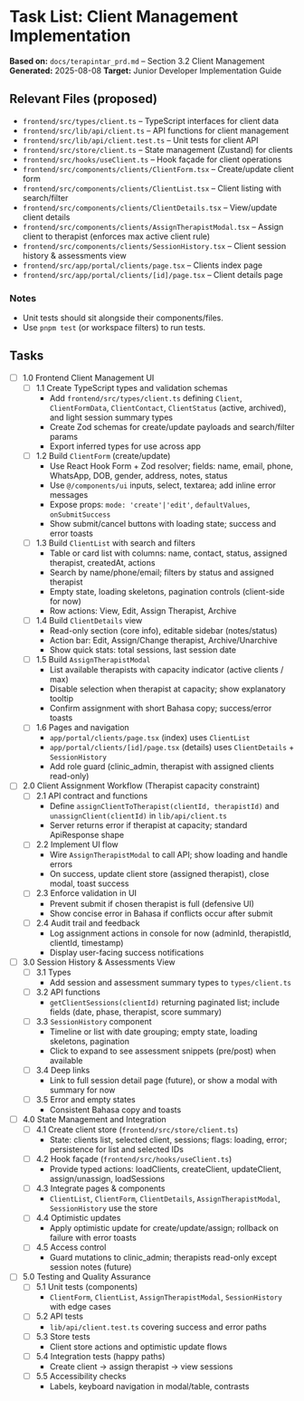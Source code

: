 # Task List: Client Management Implementation

**Based on:** `docs/terapintar_prd.md` – Section 3.2 Client Management
**Generated:** 2025-08-08
**Target:** Junior Developer Implementation Guide

## Relevant Files (proposed)

- `frontend/src/types/client.ts` – TypeScript interfaces for client data
- `frontend/src/lib/api/client.ts` – API functions for client management
- `frontend/src/lib/api/client.test.ts` – Unit tests for client API
- `frontend/src/store/client.ts` – State management (Zustand) for clients
- `frontend/src/hooks/useClient.ts` – Hook façade for client operations
- `frontend/src/components/clients/ClientForm.tsx` – Create/update client form
- `frontend/src/components/clients/ClientList.tsx` – Client listing with search/filter
- `frontend/src/components/clients/ClientDetails.tsx` – View/update client details
- `frontend/src/components/clients/AssignTherapistModal.tsx` – Assign client to therapist (enforces max active client rule)
- `frontend/src/components/clients/SessionHistory.tsx` – Client session history & assessments view
- `frontend/src/app/portal/clients/page.tsx` – Clients index page
- `frontend/src/app/portal/clients/[id]/page.tsx` – Client details page

### Notes

- Unit tests should sit alongside their components/files.
- Use `pnpm test` (or workspace filters) to run tests.

## Tasks

- [ ] 1.0 Frontend Client Management UI
  - [ ] 1.1 Create TypeScript types and validation schemas
    - Add `frontend/src/types/client.ts` defining `Client`, `ClientFormData`, `ClientContact`, `ClientStatus` (active, archived), and light session summary types
    - Create Zod schemas for create/update payloads and search/filter params
    - Export inferred types for use across app
  - [ ] 1.2 Build `ClientForm` (create/update)
    - Use React Hook Form + Zod resolver; fields: name, email, phone, WhatsApp, DOB, gender, address, notes, status
    - Use `@/components/ui` inputs, select, textarea; add inline error messages
    - Expose props: `mode: 'create'|'edit'`, `defaultValues`, `onSubmitSuccess`
    - Show submit/cancel buttons with loading state; success and error toasts
  - [ ] 1.3 Build `ClientList` with search and filters
    - Table or card list with columns: name, contact, status, assigned therapist, createdAt, actions
    - Search by name/phone/email; filters by status and assigned therapist
    - Empty state, loading skeletons, pagination controls (client-side for now)
    - Row actions: View, Edit, Assign Therapist, Archive
  - [ ] 1.4 Build `ClientDetails` view
    - Read-only section (core info), editable sidebar (notes/status)
    - Action bar: Edit, Assign/Change therapist, Archive/Unarchive
    - Show quick stats: total sessions, last session date
  - [ ] 1.5 Build `AssignTherapistModal`
    - List available therapists with capacity indicator (active clients / max)
    - Disable selection when therapist at capacity; show explanatory tooltip
    - Confirm assignment with short Bahasa copy; success/error toasts
  - [ ] 1.6 Pages and navigation
    - `app/portal/clients/page.tsx` (index) uses `ClientList`
    - `app/portal/clients/[id]/page.tsx` (details) uses `ClientDetails` + `SessionHistory`
    - Add role guard (clinic_admin, therapist with assigned clients read-only)

- [ ] 2.0 Client Assignment Workflow (Therapist capacity constraint)
  - [ ] 2.1 API contract and functions
    - Define `assignClientToTherapist(clientId, therapistId)` and `unassignClient(clientId)` in `lib/api/client.ts`
    - Server returns error if therapist at capacity; standard ApiResponse shape
  - [ ] 2.2 Implement UI flow
    - Wire `AssignTherapistModal` to call API; show loading and handle errors
    - On success, update client store (assigned therapist), close modal, toast success
  - [ ] 2.3 Enforce validation in UI
    - Prevent submit if chosen therapist is full (defensive UI)
    - Show concise error in Bahasa if conflicts occur after submit
  - [ ] 2.4 Audit trail and feedback
    - Log assignment actions in console for now (adminId, therapistId, clientId, timestamp)
    - Display user-facing success notifications

- [ ] 3.0 Session History & Assessments View
  - [ ] 3.1 Types
    - Add session and assessment summary types to `types/client.ts`
  - [ ] 3.2 API functions
    - `getClientSessions(clientId)` returning paginated list; include fields (date, phase, therapist, score summary)
  - [ ] 3.3 `SessionHistory` component
    - Timeline or list with date grouping; empty state, loading skeletons, pagination
    - Click to expand to see assessment snippets (pre/post) when available
  - [ ] 3.4 Deep links
    - Link to full session detail page (future), or show a modal with summary for now
  - [ ] 3.5 Error and empty states
    - Consistent Bahasa copy and toasts

- [ ] 4.0 State Management and Integration
  - [ ] 4.1 Create client store (`frontend/src/store/client.ts`)
    - State: clients list, selected client, sessions; flags: loading, error; persistence for list and selected IDs
  - [ ] 4.2 Hook façade (`frontend/src/hooks/useClient.ts`)
    - Provide typed actions: loadClients, createClient, updateClient, assign/unassign, loadSessions
  - [ ] 4.3 Integrate pages & components
    - `ClientList`, `ClientForm`, `ClientDetails`, `AssignTherapistModal`, `SessionHistory` use the store
  - [ ] 4.4 Optimistic updates
    - Apply optimistic update for create/update/assign; rollback on failure with error toasts
  - [ ] 4.5 Access control
    - Guard mutations to clinic_admin; therapists read-only except session notes (future)

- [ ] 5.0 Testing and Quality Assurance
  - [ ] 5.1 Unit tests (components)
    - `ClientForm`, `ClientList`, `AssignTherapistModal`, `SessionHistory` with edge cases
  - [ ] 5.2 API tests
    - `lib/api/client.test.ts` covering success and error paths
  - [ ] 5.3 Store tests
    - Client store actions and optimistic update flows
  - [ ] 5.4 Integration tests (happy paths)
    - Create client → assign therapist → view sessions
  - [ ] 5.5 Accessibility checks
    - Labels, keyboard navigation in modal/table, contrasts


